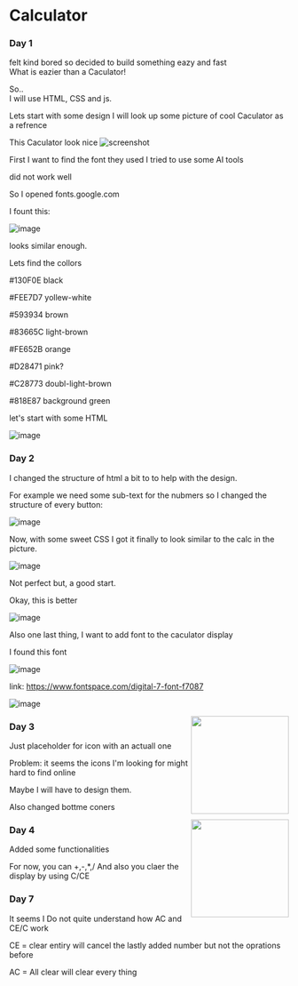 
# Calculator


### Day 1
felt kind bored so decided to build something eazy and fast \
What is eazier than a Caculator!

So..
\
I will use HTML, CSS and js.

Lets start with some design I will look up some picture of cool Caculator as a refrence 


This Caculator look nice
![screenshot](https://m.media-amazon.com/images/I/71I0YpZBPYL.jpg)

First I want to find the font they used 
I tried to use some AI tools

did not work well

So I opened fonts.google.com

I fount this:

![image](https://github.com/user-attachments/assets/c629cc04-06a6-4837-b834-81ecf60bd3a7)

looks similar enough.

Lets find the collors 

#130F0E black

#FEE7D7 yollew-white

#593934 brown

#83665C light-brown

#FE652B orange

#D28471 pink?

#C28773 doubl-light-brown

#818E87 background green

let's start with some HTML

![image](https://github.com/user-attachments/assets/1578a356-1bba-4bb2-b7a2-6c557c8425f0)


### Day 2
I changed the structure of html a bit to to help with the design.

For example we need some sub-text for the nubmers so I changed the structure of every button:

![image](https://github.com/user-attachments/assets/c1c8ae7c-48e0-4cbb-8370-8f8468b2096c)

Now, with some sweet CSS I got it finally to look similar to the calc in the picture.


![image](https://github.com/user-attachments/assets/6979f2cd-66f4-4644-88de-81a7686ba7b0)



Not perfect but, a good start.

Okay, this is better

![image](https://github.com/user-attachments/assets/dbec43a5-dd48-47d6-8783-d991dd93891d)

Also one last thing, I want to add font to the caculator display

I found this font

![image](https://github.com/user-attachments/assets/d387a5db-3ef7-4758-be85-c6fb0c165403)

link: https://www.fontspace.com/digital-7-font-f7087

![image](https://github.com/user-attachments/assets/24714ab6-c41c-400a-bbe1-4cfcae282408)




<img align="right" style="height: 11rem" src="https://github.com/user-attachments/assets/2a4df54b-77ac-4bff-bf55-2e3a4f054e25">

### Day 3





Just placeholder for icon with an actuall one 


Problem: it seems the icons I'm looking for might hard to find online

Maybe I will have to design them.

Also changed bottme coners

<img align="right" style="height: 11rem" src="https://github.com/user-attachments/assets/f40a8b10-804a-49e7-b211-b6e2d8ee8651">

### Day 4

Added some functionalities 

For now, you can +,-,*,/
And also you claer the display by using C/CE


### Day 7

It seems I Do not quite understand how AC and CE/C work

CE = clear entiry will cancel the lastly added number but not the oprations before

AC = All clear will clear every thing
